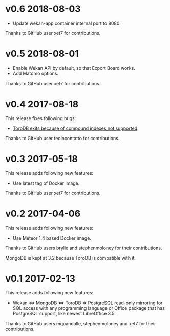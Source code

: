 # v0.6 2018-08-03

* Update wekan-app container internal port to 8080.

Thanks to GitHub user xet7 for contributions.

# v0.5 2018-08-01

* Enable Wekan API by default, so that Export Board works.
* Add Matomo options.

Thanks to GitHub user xet7 for contributions.

# v0.4 2017-08-18

This release fixes following bugs:

* [ToroDB exits because of compound indexes not supported](https://github.com/torodb/stampede/issues/202).

Thanks to GitHub user teoincontatto for contributions.

# v0.3 2017-05-18

This release adds following new features:

* Use latest tag of Docker image.

Thanks to GitHub user xet7 for contributions.

# v0.2 2017-04-06

This release adds following new features:

* Use Meteor 1.4 based Docker image.

Thanks to GitHub users brylie and stephenmoloney for
their contributions.

MongoDB is kept at 3.2 because ToroDB is compatible
with it.

# v0.1 2017-02-13

This release adds following new features:

* Wekan <=> MongoDB <=> ToroDB => PostgreSQL read-only
  mirroring for SQL access with any programming language
  or Office package that has PostgreSQL support, like
  newest LibreOffice 3.5.

Thanks to GitHub users mquandalle, stephenmoloney and xet7
for their contributions.
